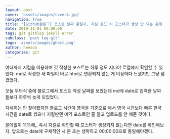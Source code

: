 ```yaml
---
layout: post
cover: 'assets/images/cover4.jpg'
navigation: True
title: "[Github블로그] 포스트 날짜 불일치, 지킬 로드 시 포스터가 생성 안 되는 문제 해결하기"
date: 2019-11-01 00:00:00
tags: git gitblog jekyll error
subclass: 'post tag-git'
logo: 'assets/images/ghost.png'
author: heesoo
categories: git
---
```

여태까지 지킬을 이용하며 갓 작성한 포스트는 하루 정도 지나야 로컬에서 확인할 수 있었다. md로 작성한 새 파일이 바로 html로 변환되지 않는 게 이상하다 느꼈지만 그냥 넘겼었다.

오늘 무의식 중에 블로그에서 포스트 작성 날짜를 보았는데 md에 date로 입력한 날짜들보다 하루씩 늦게 되있었다.

자세히는 안 찾아봤지만 블로그 시간이 영국을 기준으로 해서 영국 시간보다 빠른 한국 시간을 date로 썼으니 지킬딴엔 예약 포스트인 줄 알고 업로드를 안 해준 것이다.

쓸데없이 똑똑해,, 혹시 지킬로 확인할 때 포스터가 생성되지 않는다면 date를 확인해보자. 앞으로는 date에 구체적인 시 분 초는 생략하고 00:00:00으로 통일해야겠다.
